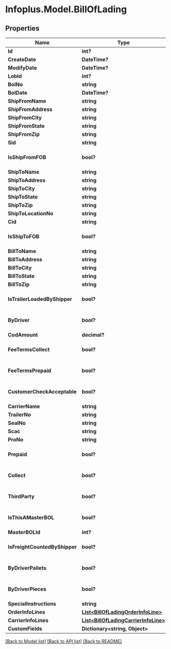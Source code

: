 # Infoplus.Model.BillOfLading
## Properties

Name | Type | Description | Notes
------------ | ------------- | ------------- | -------------
**Id** | **int?** |  | [optional] 
**CreateDate** | **DateTime?** |  | [optional] 
**ModifyDate** | **DateTime?** |  | [optional] 
**LobId** | **int?** |  | 
**BolNo** | **string** |  | 
**BolDate** | **DateTime?** |  | [optional] 
**ShipFromName** | **string** |  | [optional] 
**ShipFromAddress** | **string** |  | [optional] 
**ShipFromCity** | **string** |  | [optional] 
**ShipFromState** | **string** |  | [optional] 
**ShipFromZip** | **string** |  | [optional] 
**Sid** | **string** |  | [optional] 
**IsShipFromFOB** | **bool?** |  | [optional] [default to false]
**ShipToName** | **string** |  | [optional] 
**ShipToAddress** | **string** |  | [optional] 
**ShipToCity** | **string** |  | [optional] 
**ShipToState** | **string** |  | [optional] 
**ShipToZip** | **string** |  | [optional] 
**ShipToLocationNo** | **string** |  | [optional] 
**Cid** | **string** |  | [optional] 
**IsShipToFOB** | **bool?** |  | [optional] [default to false]
**BillToName** | **string** |  | [optional] 
**BillToAddress** | **string** |  | [optional] 
**BillToCity** | **string** |  | [optional] 
**BillToState** | **string** |  | [optional] 
**BillToZip** | **string** |  | [optional] 
**IsTrailerLoadedByShipper** | **bool?** |  | [optional] [default to false]
**ByDriver** | **bool?** |  | [optional] [default to false]
**CodAmount** | **decimal?** |  | [optional] 
**FeeTermsCollect** | **bool?** |  | [optional] [default to false]
**FeeTermsPrepaid** | **bool?** |  | [optional] [default to false]
**CustomerCheckAcceptable** | **bool?** |  | [optional] [default to false]
**CarrierName** | **string** |  | [optional] 
**TrailerNo** | **string** |  | [optional] 
**SealNo** | **string** |  | [optional] 
**Scac** | **string** |  | [optional] 
**ProNo** | **string** |  | [optional] 
**Prepaid** | **bool?** |  | [optional] [default to false]
**Collect** | **bool?** |  | [optional] [default to false]
**ThirdParty** | **bool?** |  | [optional] [default to false]
**IsThisAMasterBOL** | **bool?** |  | [optional] [default to false]
**MasterBOLId** | **int?** |  | [optional] 
**IsFreightCountedByShipper** | **bool?** |  | [optional] [default to false]
**ByDriverPallets** | **bool?** |  | [optional] [default to false]
**ByDriverPieces** | **bool?** |  | [optional] [default to false]
**SpecialInstructions** | **string** |  | [optional] 
**OrderInfoLines** | [**List&lt;BillOfLadingOrderInfoLine&gt;**](BillOfLadingOrderInfoLine.md) |  | [optional] 
**CarrierInfoLines** | [**List&lt;BillOfLadingCarrierInfoLine&gt;**](BillOfLadingCarrierInfoLine.md) |  | [optional] 
**CustomFields** | **Dictionary&lt;string, Object&gt;** |  | [optional] 

[[Back to Model list]](../README.md#documentation-for-models) [[Back to API list]](../README.md#documentation-for-api-endpoints) [[Back to README]](../README.md)

